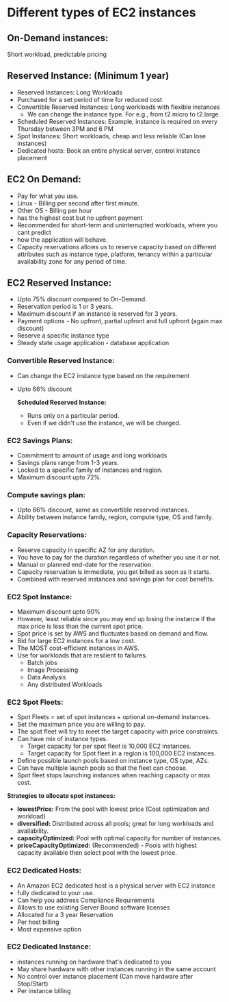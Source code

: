 # Different types of EC2 instances

## On-Demand instances:

Short workload, predictable pricing

## Reserved Instance: (Minimum 1 year)

- Reserved Instances: Long Workloads
- Purchased for a set period of time for reduced cost
- Convertible Reserved Instances: Long workloads with flexible instances
  - We can change the instance type. For e.g., from t2.micro to t2.large.
- Scheduled Reserved Instances: Example, instance is required on every Thursday between 3PM and 6 PM
- Spot Instances: Short workloads, cheap and less reliable (Can lose instances)
- Dedicated hosts: Book an entire physical server, control instance placement

## EC2 On Demand:

- Pay for what you use.
- Linux - Billing per second after first minute.
- Other OS - Billing per hour
- has the highest cost but no upfront payment
- Recommended for short-term and uninterrupted workloads, where you cant predict
- how the application will behave.
- Capacity reservations allows us to reserve capacity based on different attributes such as
  instance type, platform, tenancy within a particular availability zone for any period of time.

## EC2 Reserved Instance:

- Upto 75% discount compared to On-Demand.
- Reservation period is 1 or 3 years.
- Maximum discount if an instance is reserved for 3 years.
- Payment options - No upfront, partial upfront and full upfront (again max discount)
- Reserve a specific instance type
- Steady state usage application - database application

### Convertible Reserved Instance:

- Can change the EC2 instance type based on the requirement
- Upto 66% discount

  **Scheduled Reserved Instance:**
    - Runs only on a particular period.
    - Even if we didn't use the instance, we will be charged.

### EC2 Savings Plans:

- Commitment to amount of usage and long workloads
- Savings plans range from 1-3 years.
- Locked to a specific family of instances and region.
- Maximum discount upto 72%.

### Compute savings plan:

- Upto 66% discount, same as convertible reserved instances.
- Ability between instance family, region, compute type, OS and family.

### Capacity Reservations:
- Reserve capacity in specific AZ for any duration.
- You have to pay for the duration regardless of whether you use it or not.
- Manual or planned end-date for the reservation.
- Capacity reservation is immediate, you get billed as soon as it starts.
- Combined with reserved instances and savings plan for cost benefits.

### EC2 Spot Instance:
- Maximum discount upto 90%
- However, least reliable since you may end up losing the instance if the max price is less than the current spot price.
- Spot price is set by AWS and fluctuates based on demand and flow.
- Bid for large EC2 instances for a low cost.
- The MOST cost-efficient instances in AWS.
- Use for workloads that are resilient to failures.
  - Batch jobs
  - Image Processing
  - Data Analysis
  - Any distributed Workloads

### EC2 Spot Fleets:
- Spot Fleets = set of spot instances + optional on-demand Instances.
- Set the maximum price you are willing to pay.
- The spot fleet will try to meet the target capacity with price constraints.
- Can have mix of instance types.
  - Target capacity for per spot fleet is 10,000 EC2 instances.
  - Target capacity for Spot fleet in a region is 100,000 EC2 instances.
- Define possible launch pools based on instance type, OS type, AZs.
- Can have multiple launch pools so that the fleet can choose.
- Spot fleet stops launching instances when reaching capacity or max cost.

**Strategies to allocate spot instances:**

- **lowestPrice:** From the pool with lowest price (Cost optimization and workload)
- **diversified:** Distributed across all pools; great for long workloads and availability.
- **capacityOptimized:** Pool with optimal capacity for number of instances.
- **priceCapacityOptimized:** (Recommended) - Pools with highest capacity available then select pool with the lowest price.

### EC2 Dedicated Hosts:

- An Amazon EC2 dedicated host is a physical server with EC2 instance
- fully dedicated to your use.
- Can help you address Compliance Requirements
- Allows to use existing Server Bound software licenses
- Allocated for a 3 year Reservation
- Per host billing
- Most expensive option

### EC2 Dedicated Instance:

- instances running on hardware that's dedicated to you
- May share hardware with other instances running in the same account
- No control over instance placement (Can move hardware after Stop/Start)
- Per instance billing
